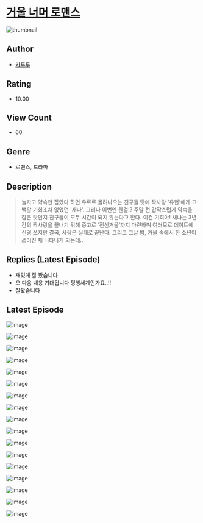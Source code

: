 # [거울 너머 로맨스](https://comic.naver.com/bestChallenge/list?titleId=810904)
![thumbnail](https://image-comic.pstatic.net/user_contents_data/challenge_comic/2023/05/25/359251/upload_7377516745385391204_480x623.jpeg)

## Author
- [카루루](https://comic.naver.com/artistTitle?id=359251)

## Rating
- 10.00

## View Count
- 60

## Genre
- 로맨스, 드라마

## Description
> 놀자고 약속만 잡았다 하면 우르르 몰려나오는 친구들 탓에 짝사랑 '유현'에게 고백할 기회조차 없었던 '새나'. 그러나 이번엔 웬걸!? 주말 전 갑작스럽게 약속을 잡은 탓인지 친구들이 모두 시간이 되지 않는다고 한다. 이건 기회야! 새나는 3년간의 짝사랑을 끝내기 위해 중고로 ‘전신거울’까지 마련하며 여러모로 데이트에 신경 쓰지만 결국, 사랑은 실패로 끝난다. 그리고 그날 밤, 거울 속에서 한 소년이 쓰러진 채 나타나게 되는데...

## Replies (Latest Episode)
- 재밌게 잘 봤습니다
- 오 다음 내용 기대됩니다 평행세계인가요..!!
- 잘봤습니다

## Latest Episode
![image](https://image-comic.pstatic.net/user_contents_data/challenge_comic/2023/05/25/359251/upload_3905010341933823846.jpeg)

![image](https://image-comic.pstatic.net/user_contents_data/challenge_comic/2023/05/25/359251/upload_7161063380859760995.jpeg)

![image](https://image-comic.pstatic.net/user_contents_data/challenge_comic/2023/05/25/359251/upload_3544677269571134565.jpeg)

![image](https://image-comic.pstatic.net/user_contents_data/challenge_comic/2023/05/25/359251/upload_3834873586123158579.jpeg)

![image](https://image-comic.pstatic.net/user_contents_data/challenge_comic/2023/05/25/359251/upload_3691043377734105395.jpeg)

![image](https://image-comic.pstatic.net/user_contents_data/challenge_comic/2023/05/25/359251/upload_7305740621190279219.jpeg)

![image](https://image-comic.pstatic.net/user_contents_data/challenge_comic/2023/05/25/359251/upload_3918468548220237873.jpeg)

![image](https://image-comic.pstatic.net/user_contents_data/challenge_comic/2023/05/25/359251/upload_7077795158449808738.jpeg)

![image](https://image-comic.pstatic.net/user_contents_data/challenge_comic/2023/05/25/359251/upload_7149240324477498166.jpeg)

![image](https://image-comic.pstatic.net/user_contents_data/challenge_comic/2023/05/25/359251/upload_4122312514974278710.jpeg)

![image](https://image-comic.pstatic.net/user_contents_data/challenge_comic/2023/05/25/359251/upload_7004001640951985506.jpeg)

![image](https://image-comic.pstatic.net/user_contents_data/challenge_comic/2023/05/25/359251/upload_3472386798098068018.jpeg)

![image](https://image-comic.pstatic.net/user_contents_data/challenge_comic/2023/05/25/359251/upload_7363719887974381625.jpeg)

![image](https://image-comic.pstatic.net/user_contents_data/challenge_comic/2023/05/25/359251/upload_3761127331169907558.jpeg)

![image](https://image-comic.pstatic.net/user_contents_data/challenge_comic/2023/05/25/359251/upload_3846693318082716513.jpeg)

![image](https://image-comic.pstatic.net/user_contents_data/challenge_comic/2023/05/25/359251/upload_7005177912134809188.jpeg)

![image](https://image-comic.pstatic.net/user_contents_data/challenge_comic/2023/05/25/359251/upload_7221863277103834418.jpeg)
